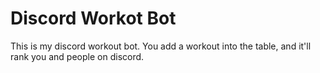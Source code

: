 # Discord Workot Bot
This is my discord workout bot. You add a workout into the table, and it'll rank you and people on discord.

